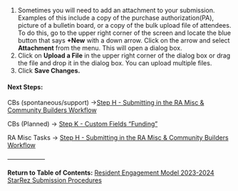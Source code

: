 1. Sometimes you will need to add an attachment to your submission. Examples of this include a copy of the purchase authorization(PA), picture of a bulletin board, or a copy of the bulk upload file of attendees. To do this, go to the upper right corner of the screen and locate the blue button that says **+New** with a down arrow. Click on the arrow and select **Attachment** from the menu. This will open a dialog box.
2. Click on **Upload a File** in the upper right corner of the dialog box or drag the file and drop it in the dialog box. You can upload multiple files.
3. Click **Save Changes.**

#### Next Steps:
CBs (spontaneous/support) ->[Step H - Submitting in the RA Misc & Community Builders Workflow](Step%20H%20-%20Submitting%20in%20the%20RA%20Misc%20&%20Community%20Builders%20Workflow.md)

CBs (Planned) -> [Step K - Custom Fields “Funding”](Step%20K%20-%20Custom%20Fields%20%E2%80%9CFunding%E2%80%9D.md)

RA Misc Tasks -> [Step H - Submitting in the RA Misc & Community Builders Workflow](Step%20H%20-%20Submitting%20in%20the%20RA%20Misc%20&%20Community%20Builders%20Workflow.md)

——————

**Return to Table of Contents:**
[Resident Engagement Model 2023-2024 StarRez Submission Procedures](Resident%20Engagement%20Model%202023-2024%20StarRez%20Submission%20Procedures.md)